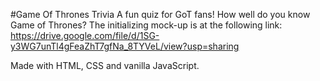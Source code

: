 #Game Of Thrones Trivia
 A fun quiz for GoT fans! How well do you know Game of Thrones?
The initializing mock-up is at the following link: https://drive.google.com/file/d/1SG-y3WG7unTl4gFeaZhT7gfNa_8TYVeL/view?usp=sharing

Made with HTML, CSS and vanilla JavaScript.
